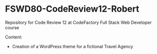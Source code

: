 # FSWD80-CodeReview12-Robert
Repository for Code Review 12 at CodeFactory Full Stack Web Developer course

Content:
- Creation of a WordPress theme for a fictional Travel Agency
